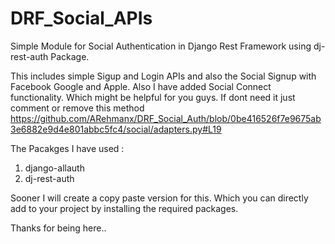 # DRF_Social_APIs
Simple Module for Social Authentication in Django Rest Framework using dj-rest-auth Package.

This includes simple Sigup and Login APIs and also the Social Signup with Facebook Google and Apple. Also I have added Social Connect functionality. Which might be helpful for you guys. If dont need it just comment or remove this method  https://github.com/ARehmanx/DRF_Social_Auth/blob/0be416526f7e9675ab3e6882e9d4e801abbc5fc4/social/adapters.py#L19

The Pacakges I have used :
1. django-allauth
2. dj-rest-auth

Sooner I will create a copy paste version for this. Which you can directly add to your project by installing the required packages.

Thanks for being here..
